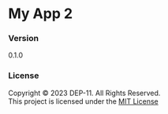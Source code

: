 # My App 2

### Version
0.1.0

### License
Copyright © 2023 DEP-11. All Rights Reserved. <br>
This project is licensed under the [MIT License](LICENSE.txt)